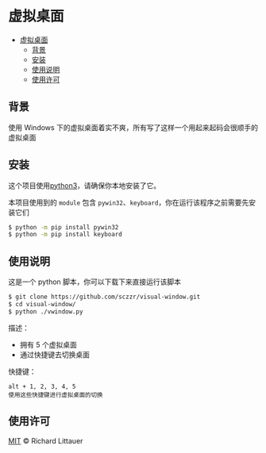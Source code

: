 # 虚拟桌面

- [虚拟桌面](#虚拟桌面)
  - [背景](#背景)
  - [安装](#安装)
  - [使用说明](#使用说明)
  - [使用许可](#使用许可)

## 背景
使用 Windows 下的虚拟桌面着实不爽，所有写了这样一个用起来起码会很顺手的虚拟桌面

## 安装
这个项目使用[python3](https://www.python.org/)，请确保你本地安装了它。

本项目使用到的 `module` 包含 `pywin32`、`keyboard`，你在运行该程序之前需要先安装它们
```sh
$ python -m pip install pywin32
$ python -m pip install keyboard
```

## 使用说明
这是一个 python 脚本，你可以下载下来直接运行该脚本
```sh
$ git clone https://github.com/sczzr/visual-window.git
$ cd visual-window/
$ python ./vwindow.py
```

描述：
- 拥有 5 个虚拟桌面
- 通过快捷键去切换桌面
  
快捷键：
```
alt + 1, 2, 3, 4, 5
使用这些快捷键进行虚拟桌面的切换
```

## 使用许可

[MIT](LICENSE) © Richard Littauer